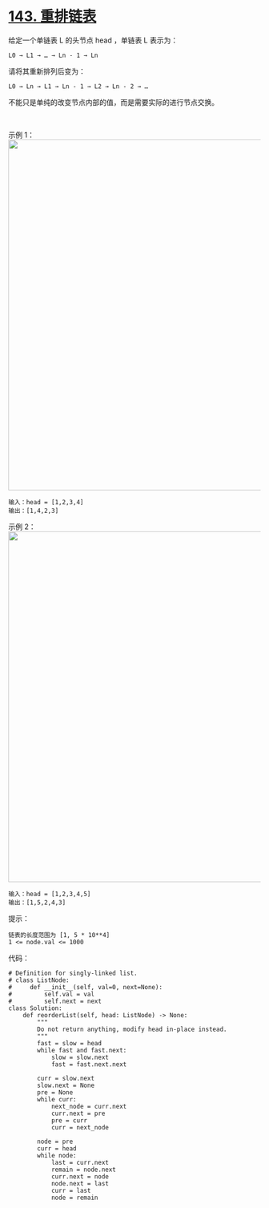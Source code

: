 # [143. 重排链表](https://leetcode-cn.com/problems/reorder-list/)

给定一个单链表 L 的头节点 head ，单链表 L 表示为：
```
L0 → L1 → … → Ln - 1 → Ln
```
请将其重新排列后变为：
```
L0 → Ln → L1 → Ln - 1 → L2 → Ln - 2 → …
```
不能只是单纯的改变节点内部的值，而是需要实际的进行节点交换。

 

示例 1：
<img src="https://pic.leetcode-cn.com/1626420311-PkUiGI-image.png" width="700" />

```
输入：head = [1,2,3,4]
输出：[1,4,2,3]
```
示例 2：
<img src="https://pic.leetcode-cn.com/1626420320-YUiulT-image.png" width="700" />

```
输入：head = [1,2,3,4,5]
输出：[1,5,2,4,3]
```

提示：
```
链表的长度范围为 [1, 5 * 10**4]
1 <= node.val <= 1000
```

代码：
```python3
# Definition for singly-linked list.
# class ListNode:
#     def __init__(self, val=0, next=None):
#         self.val = val
#         self.next = next
class Solution:
    def reorderList(self, head: ListNode) -> None:
        """
        Do not return anything, modify head in-place instead.
        """
        fast = slow = head
        while fast and fast.next:
            slow = slow.next
            fast = fast.next.next
        
        curr = slow.next
        slow.next = None
        pre = None
        while curr:
            next_node = curr.next
            curr.next = pre
            pre = curr
            curr = next_node
        
        node = pre
        curr = head
        while node:
            last = curr.next
            remain = node.next
            curr.next = node
            node.next = last
            curr = last
            node = remain
```